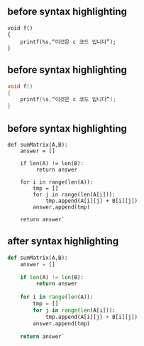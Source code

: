 ## before syntax highlighting	
```
void f() 
{
	printf(%s,“이것은 c 코드 입니다”);
}
```

## before syntax highlighting	
```c
void f() 
{
	printf(%s,“이것은 c 코드 입니다”);
}
```

## before syntax highlighting	
```
def sumMatrix(A,B):
    answer = []

    if len(A) != len(B):
         return answer
        
    for i in range(len(A)):
        tmp = []
        for j in range(len(A[i])):
            tmp.append(A[i][j] + B[i][j])
        answer.append(tmp)

    return answer`
```

## after syntax highlighting	
```python
def sumMatrix(A,B):
    answer = []

    if len(A) != len(B):
         return answer
        
    for i in range(len(A)):
        tmp = []
        for j in range(len(A[i])):
            tmp.append(A[i][j] + B[i][j])
        answer.append(tmp)

    return answer`
```
